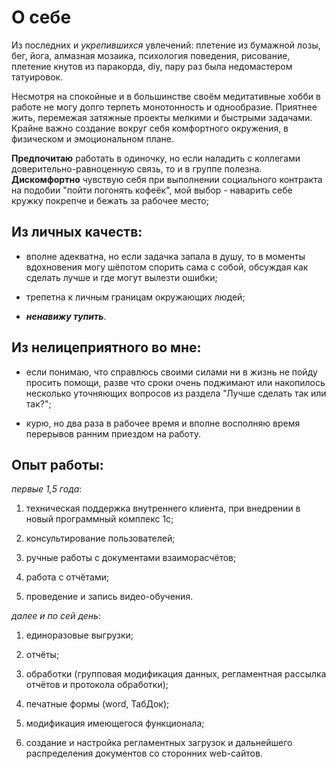 # О себе

Из последних и *укрепившихся* увлечений: плетение из бумажной лозы, бег, йога, алмазная мозаика, психология поведения, рисование, плетение кнутов из паракорда, diy, пару раз была недомастером татуировок. 

Несмотря на спокойные и в большинстве своём медитативные хобби в работе не могу долго терпеть монотонность и однообразие. Приятнее жить, перемежая затяжные проекты мелкими и быстрыми задачами.
Крайне важно создание вокруг себя комфортного окружения, в физическом и эмоциональном плане. 

**Предпочитаю** работать в одиночку, но если наладить с коллегами доверительно-равноценную связь, то и в группе полезна. **Дискомфортно** чувствую себя при выполнении социального контракта на подобии "пойти погонять кофеёк", мой выбор - наварить себе кружку покрепче и бежать за рабочее место;

## Из **личных** качеств: 

* вполне адекватна, но если задачка запала в душу, то в моменты вдохновения могу шёпотом спорить сама с собой, обсуждая как сделать лучше и где могут вылезти ошибки;

* трепетна к личным границам окружающих людей;

* ***ненавижу тупить***.

## Из **нелицеприятного** во мне:

- если понимаю, что справлюсь своими силами ни в жизнь не пойду просить помощи, разве что сроки очень поджимают или накопилось несколько уточняющих вопросов из раздела "Лучше сделать так или так?";

- курю, но два раза в рабочее время и вполне восполняю время перерывов ранним приездом на работу. 

## Опыт работы:
  *первые 1,5 года*: 

  1. техническая поддержка внутреннего клиента, при внедрении в новый программный комплекс 1с;

  2. консультирование пользователей;

  3. ручные работы с документами взаиморасчётов;

  4. работа с отчётами;

  5. проведение и запись видео-обучения.

  *далее и по сей день*: 

  1. единоразовые выгрузки;

  2. отчёты;

  3. обработки (групповая модификация данных, регламентная рассылка отчётов и протокола обработки);

  4. печатные формы (word, ТабДок);

  5. модификация имеющегося функционала;

  6. создание и настройка регламентных загрузок и дальнейшего распределения документов со сторонних web-сайтов. 




